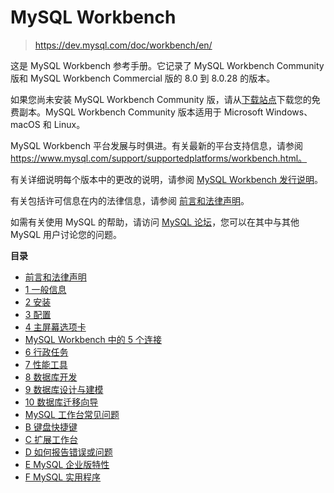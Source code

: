 # MySQL Workbench

> https://dev.mysql.com/doc/workbench/en/


这是 MySQL Workbench 参考手册。它记录了 MySQL Workbench Community 版和 MySQL Workbench Commercial 版的 8.0 到 8.0.28 的版本。

如果您尚未安装 MySQL Workbench Community 版，请从[下载站点](https://dev.mysql.com/downloads/workbench)下载您的免费副本。MySQL Workbench Community 版本适用于 Microsoft Windows、macOS 和 Linux。

MySQL Workbench 平台发展与时俱进。有关最新的平台支持信息，请参阅 https://www.mysql.com/support/supportedplatforms/workbench.html。

有关详细说明每个版本中的更改的说明，请参阅 [MySQL Workbench 发行说明](https://dev.mysql.com/doc/relnotes/workbench/en/)。

有关包括许可信息在内的法律信息，请参阅 [前言和法律声明](https://dev.mysql.com/doc/workbench/en/wb-preface.html)。

如需有关使用 MySQL 的帮助，请访问 [MySQL 论坛](http://forums.mysql.com/)，您可以在其中与其他 MySQL 用户讨论您的问题。



**目录**

- [前言和法律声明](https://dev.mysql.com/doc/workbench/en/wb-preface.html)
- [1 一般信息](https://dev.mysql.com/doc/workbench/en/wb-intro.html)
- [2 安装](https://dev.mysql.com/doc/workbench/en/wb-installing.html)
- [3 配置](https://dev.mysql.com/doc/workbench/en/wb-configuring.html)
- [4 主屏幕选项卡](https://dev.mysql.com/doc/workbench/en/wb-home.html)
- [MySQL Workbench 中的 5 个连接](https://dev.mysql.com/doc/workbench/en/wb-mysql-connections.html)
- [6 行政任务](https://dev.mysql.com/doc/workbench/en/wb-admin.html)
- [7 性能工具](https://dev.mysql.com/doc/workbench/en/wb-performance.html)
- [8 数据库开发](https://dev.mysql.com/doc/workbench/en/wb-develop.html)
- [9 数据库设计与建模](https://dev.mysql.com/doc/workbench/en/wb-data-modeling.html)
- [10 数据库迁移向导](https://dev.mysql.com/doc/workbench/en/wb-migration.html)
- [MySQL 工作台常见问题](https://dev.mysql.com/doc/workbench/en/workbench-faq.html)
- [B 键盘快捷键](https://dev.mysql.com/doc/workbench/en/wb-keys.html)
- [C 扩展工作台](https://dev.mysql.com/doc/workbench/en/wb-extending.html)
- [D 如何报告错误或问题](https://dev.mysql.com/doc/workbench/en/workbench-reporting-bugs.html)
- [E MySQL 企业版特性](https://dev.mysql.com/doc/workbench/en/wb-mysql-enterprise.html)
- [F MySQL 实用程序](https://dev.mysql.com/doc/workbench/en/wb-mysql-utilities.html)
